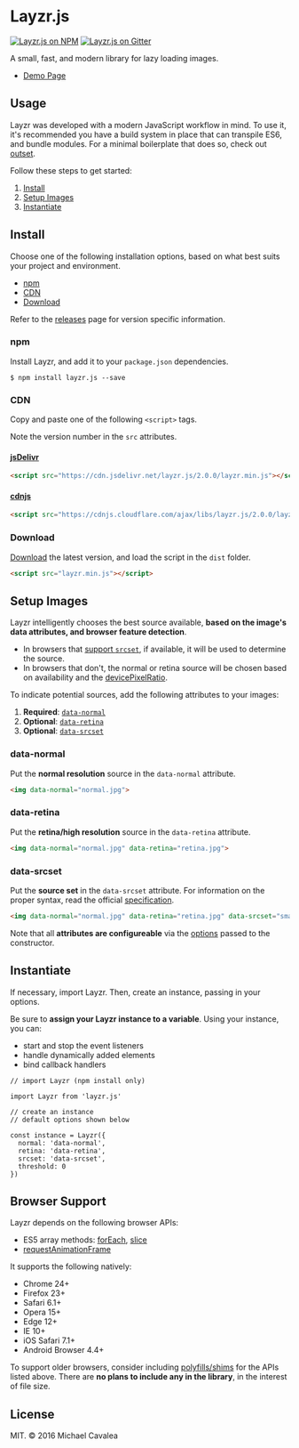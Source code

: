 # Layzr.js

[![Layzr.js on NPM](https://img.shields.io/npm/v/layzr.js.svg)](https://www.npmjs.com/package/layzr.js) [![Layzr.js on Gitter](https://img.shields.io/badge/gitter-join%20chat-green.svg)](https://gitter.im/callmecavs/layzr.js)

A small, fast, and modern library for lazy loading images.

* [Demo Page](http://callmecavs.github.io/layzr.js/)

## Usage

Layzr was developed with a modern JavaScript workflow in mind. To use it, it's recommended you have a build system in place that can transpile ES6, and bundle modules. For a minimal boilerplate that does so, check out [outset](https://github.com/callmecavs/outset).

Follow these steps to get started:

1. [Install](#install)
2. [Setup Images](#setup-images)
3. [Instantiate](#instantiate)

## Install

Choose one of the following installation options, based on what best suits your project and environment.

* [npm](#npm)
* [CDN](#cdn)
* [Download](#download)

Refer to the [releases](https://github.com/callmecavs/layzr.js/releases) page for version specific information.

### npm

Install Layzr, and add it to your `package.json` dependencies.

```
$ npm install layzr.js --save
```

### CDN

Copy and paste one of the following `<script>` tags.

Note the version number in the `src` attributes.

#### [jsDelivr](http://www.jsdelivr.com/projects/layzr.js)

```html
<script src="https://cdn.jsdelivr.net/layzr.js/2.0.0/layzr.min.js"></script>
```

#### [cdnjs](https://cdnjs.com/libraries/layzr.js)

```html
<script src="https://cdnjs.cloudflare.com/ajax/libs/layzr.js/2.0.0/layzr.min.js"></script>
```

### Download

[Download](https://github.com/callmecavs/layzr.js/archive/master.zip) the latest version, and load the script in the `dist` folder.

```html
<script src="layzr.min.js"></script>
```

## Setup Images

Layzr intelligently chooses the best source available, **based on the image's data attributes, and browser feature detection**.

* In browsers that [support `srcset`](http://caniuse.com/#search=srcset), if available, it will be used to determine the source.
* In browsers that don't, the normal or retina source will be chosen based on availability and the [devicePixelRatio](https://developer.mozilla.org/en-US/docs/Web/API/Window/devicePixelRatio).

To indicate potential sources, add the following attributes to your images:

1. **Required**: [`data-normal`](#data-normal)
2. **Optional**: [`data-retina`](#data-retina)
3. **Optional**: [`data-srcset`](#data-source-set)

### data-normal

Put the **normal resolution** source in the `data-normal` attribute.

```html
<img data-normal="normal.jpg">
```

### data-retina

Put the **retina/high resolution** source in the `data-retina` attribute.

```html
<img data-normal="normal.jpg" data-retina="retina.jpg">
```

### data-srcset

Put the **source set** in the `data-srcset` attribute. For information on the proper syntax, read the official [specification](https://developer.mozilla.org/en-US/docs/Web/HTML/Element/img).

```html
<img data-normal="normal.jpg" data-retina="retina.jpg" data-srcset="small.jpg 320w, medium.jpg 768w, large.jpg 1024w">
```

Note that all **attributes are configureable** via the [options](#options) passed to the constructor.

## Instantiate

If necessary, import Layzr. Then, create an instance, passing in your options.

Be sure to **assign your Layzr instance to a variable**. Using your instance, you can:

* start and stop the event listeners
* handle dynamically added elements
* bind callback handlers

```es6
// import Layzr (npm install only)

import Layzr from 'layzr.js'

// create an instance
// default options shown below

const instance = Layzr({
  normal: 'data-normal',
  retina: 'data-retina',
  srcset: 'data-srcset',
  threshold: 0
})
```

## Browser Support

Layzr depends on the following browser APIs:

* ES5 array methods: [forEach](https://developer.mozilla.org/en-US/docs/Web/JavaScript/Reference/Global_Objects/Array/forEach), [slice](https://developer.mozilla.org/en-US/docs/Web/JavaScript/Reference/Global_Objects/Array/slice)
* [requestAnimationFrame](https://developer.mozilla.org/en-US/docs/Web/API/window/requestAnimationFrame)

It supports the following natively:

* Chrome 24+
* Firefox 23+
* Safari 6.1+
* Opera 15+
* Edge 12+
* IE 10+
* iOS Safari 7.1+
* Android Browser 4.4+

To support older browsers, consider including [polyfills/shims](https://github.com/Modernizr/Modernizr/wiki/HTML5-Cross-Browser-Polyfills) for the APIs listed above. There are **no plans to include any in the library**, in the interest of file size.

## License

MIT. © 2016 Michael Cavalea
